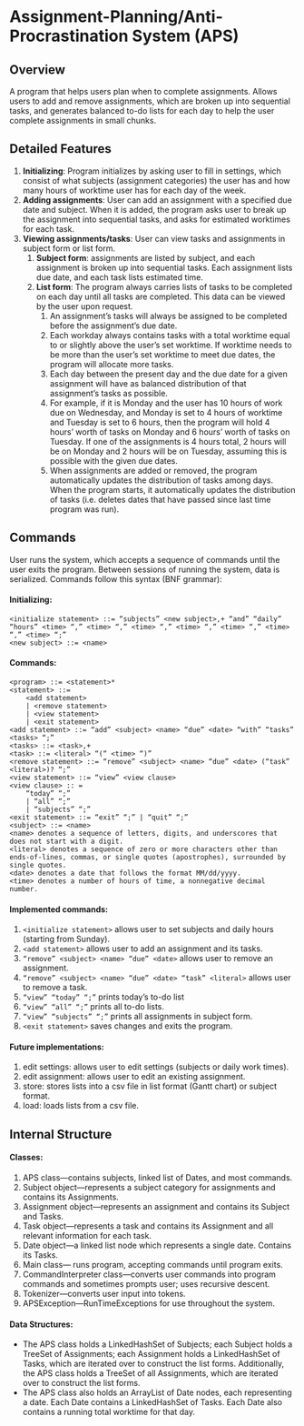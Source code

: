 # Assignment-Planning/Anti-Procrastination System (APS)

## Overview
A program that helps users plan when to complete assignments. Allows users to add and remove assignments, which are broken up into sequential tasks, and generates balanced to-do lists for each day to help the user complete assignments in small chunks.

## Detailed Features
1.	**Initializing**: Program initializes by asking user to fill in settings, which consist of what subjects (assignment categories) the user has and how many hours of worktime user has for each day of the week.
2.	**Adding assignments**: User can add an assignment with a specified due date and subject. When it is added, the program asks user to break up the assignment into sequential tasks, and asks for estimated worktimes for each task.
3.	**Viewing assignments/tasks**: User can view tasks and assignments in subject form or list form.
	1.	**Subject form**: assignments are listed by subject, and each assignment is broken up into sequential tasks. Each assignment lists due date, and each task lists estimated time.
	2.	**List form**: The program always carries lists of tasks to be completed on each day until all tasks are completed. This data can be viewed by the user upon request.
		1.	An assignment’s tasks will always be assigned to be completed before the assignment’s due date.
		2.	Each workday always contains tasks with a total worktime equal to or slightly above the user’s set worktime. If worktime needs to be more than the user’s set worktime to meet due dates, the program will allocate more tasks.
		3.	Each day between the present day and the due date for a given assignment will have as balanced distribution of that assignment’s tasks as possible.
		4.	For example, if it is Monday and the user has 10 hours of work due on Wednesday, and Monday is set to 4 hours of worktime and Tuesday is set to 6 hours, then the program will hold 4 hours’ worth of tasks on Monday and 6 hours’ worth of tasks on Tuesday. If one of the assignments is 4 hours total, 2 hours will be on Monday and 2 hours will be on Tuesday, assuming this is possible with the given due dates.
		5.	When assignments are added or removed, the program automatically updates the distribution of tasks among days. When the program starts, it automatically updates the distribution of tasks (i.e. deletes dates that have passed since last time program was run).

## Commands
User runs the system, which accepts a sequence of commands until the user exits the program. Between sessions of running the system, data is serialized. Commands follow this syntax (BNF grammar):

#### Initializing:
```
<initialize statement> ::= “subjects” <new subject>,+ “and” “daily” “hours” <time> “,” <time> “,” <time> “,” <time> “,” <time> “,” <time> “,” <time> “;”
<new subject> ::= <name>
```

#### Commands:
```
<program> ::= <statement>*
<statement> ::=
	<add statement>
	| <remove statement>
	| <view statement>
	| <exit statement>
<add statement> ::= “add” <subject> <name> “due” <date> “with” “tasks” <tasks> “;”
<tasks> ::= <task>,+
<task> ::= <literal> “(“ <time> “)”
<remove statement> ::= “remove” <subject> <name> “due” <date> (“task” <literal>)? “;”
<view statement> ::= “view” <view clause>
<view clause> :: =
	“today” “;”
	| “all” “;”
	| “subjects” “;”
<exit statement> ::= “exit” “;” | “quit” “;”
<subject> ::= <name>
<name> denotes a sequence of letters, digits, and underscores that does not start with a digit.
<literal> denotes a sequence of zero or more characters other than ends-of-lines, commas, or single quotes (apostrophes), surrounded by single quotes.
<date> denotes a date that follows the format MM/dd/yyyy.
<time> denotes a number of hours of time, a nonnegative decimal number.
```

#### Implemented commands:
1.	`<initialize statement>` allows user to set subjects and daily hours (starting from Sunday).
2.	`<add statement>` allows user to add an assignment and its tasks.
3.	`“remove” <subject> <name> “due” <date>` allows user to remove an assignment.
4.	`“remove” <subject> <name> “due” <date> “task” <literal>` allows user to remove a task.
5.	`“view” “today” “;”` prints today’s to-do list
6.	`“view” “all” “;”` prints all to-do lists.
7.	`“view” “subjects” “;”` prints all assignments in subject form.
8.	`<exit statement>` saves changes and exits the program.

#### Future implementations:
1.	edit settings: allows user to edit settings (subjects or daily work times).
2.	edit assignment: allows user to edit an existing assignment.
3.	store: stores lists into a csv file in list format (Gantt chart) or subject format.
4.	load: loads lists from a csv file.

## Internal Structure
#### Classes:
1.	APS class—contains subjects, linked list of Dates, and most commands.
2.	Subject object—represents a subject category for assignments and contains its Assignments.
3.	Assignment object—represents an assignment and contains its Subject and Tasks.
4.	Task object—represents a task and contains its Assignment and all relevant information for each task.
5.	Date object—a linked list node which represents a single date. Contains its Tasks.
6.	Main class— runs program, accepting commands until program exits.
7.	CommandInterpreter class—converts user commands into program commands and sometimes prompts user; uses recursive descent.
8.	Tokenizer—converts user input into tokens.
9.	APSException—RunTimeExceptions for use throughout the system.

#### Data Structures:
-	The APS class holds a LinkedHashSet of Subjects; each Subject holds a TreeSet of Assignments; each Assignment holds a LinkedHashSet of Tasks, which are iterated over to construct the list forms. Additionally, the APS class holds a TreeSet of all Assignments, which are iterated over to construct the list forms.
-	The APS class also holds an ArrayList of Date nodes, each representing a date. Each Date contains a LinkedHashSet of Tasks. Each Date also contains a running total worktime for that day.

